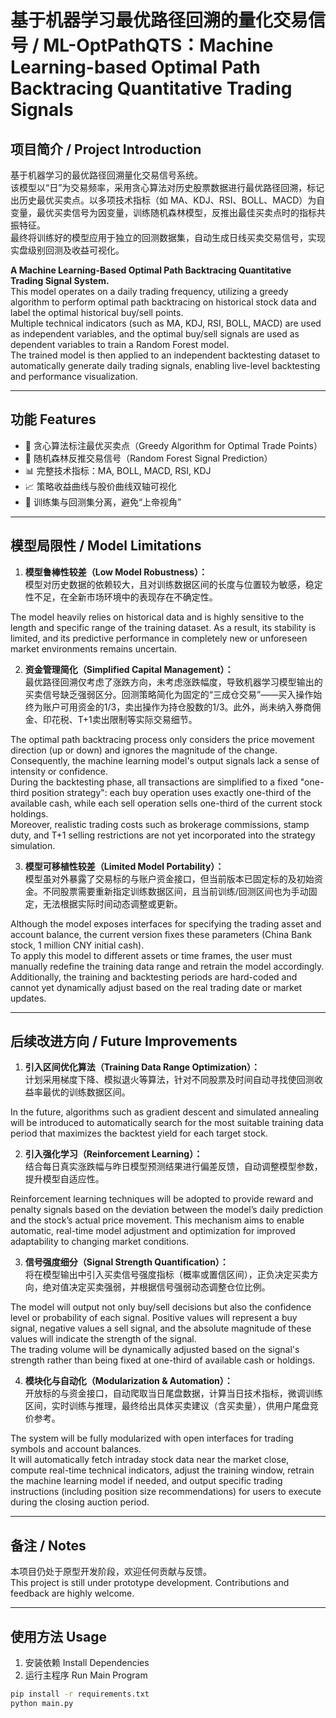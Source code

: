 # 基于机器学习最优路径回溯的量化交易信号 / ML-OptPathQTS：Machine Learning-based Optimal Path Backtracing Quantitative Trading Signals

## 项目简介 / Project Introduction

基于机器学习的最优路径回溯量化交易信号系统。  
该模型以“日”为交易频率，采用贪心算法对历史股票数据进行最优路径回溯，标记出历史最优买卖点。以多项技术指标（如 MA、KDJ、RSI、BOLL、MACD）为自变量，最优买卖信号为因变量，训练随机森林模型，反推出最佳买卖点时的指标共振特征。  
最终将训练好的模型应用于独立的回测数据集，自动生成日线买卖交易信号，实现实盘级别回测及收益可视化。

**A Machine Learning-Based Optimal Path Backtracing Quantitative Trading Signal System.**  
This model operates on a daily trading frequency, utilizing a greedy algorithm to perform optimal path backtracing on historical stock data and label the optimal historical buy/sell points.  
Multiple technical indicators (such as MA, KDJ, RSI, BOLL, MACD) are used as independent variables, and the optimal buy/sell signals are used as dependent variables to train a Random Forest model.  
The trained model is then applied to an independent backtesting dataset to automatically generate daily trading signals, enabling live-level backtesting and performance visualization.

---

## 功能 Features
- 🧠 贪心算法标注最优买卖点（Greedy Algorithm for Optimal Trade Points）
- 🌲 随机森林反推交易信号（Random Forest Signal Prediction）
- 📊 完整技术指标：MA, BOLL, MACD, RSI, KDJ
- 📈 策略收益曲线与股价曲线双轴可视化
- 🔄 训练集与回测集分离，避免“上帝视角”

---

## 模型局限性 / Model Limitations

1. **模型鲁棒性较差（Low Model Robustness）：**  
模型对历史数据的依赖较大，且对训练数据区间的长度与位置较为敏感，稳定性不足，在全新市场环境中的表现存在不确定性。

The model heavily relies on historical data and is highly sensitive to the length and specific range of the training dataset. As a result, its stability is limited, and its predictive performance in completely new or unforeseen market environments remains uncertain.

2. **资金管理简化（Simplified Capital Management）：**  
最优路径回溯仅考虑了涨跌方向，未考虑涨跌幅度，导致机器学习模型输出的买卖信号缺乏强弱区分。回测策略简化为固定的“三成仓交易”——买入操作始终为账户可用资金的1/3，卖出操作为持仓股数的1/3。此外，尚未纳入券商佣金、印花税、T+1卖出限制等实际交易细节。

The optimal path backtracing process only considers the price movement direction (up or down) and ignores the magnitude of the change. Consequently, the machine learning model's output signals lack a sense of intensity or confidence.  
During the backtesting phase, all transactions are simplified to a fixed "one-third position strategy": each buy operation uses exactly one-third of the available cash, while each sell operation sells one-third of the current stock holdings.  
Moreover, realistic trading costs such as brokerage commissions, stamp duty, and T+1 selling restrictions are not yet incorporated into the strategy simulation.


3. **模型可移植性较差（Limited Model Portability）：**  
模型虽对外暴露了交易标的与账户资金接口，但当前版本已固定标的及初始资金。不同股票需要重新指定训练数据区间，且当前训练/回测区间也为手动固定，无法根据实际时间动态调整或更新。

Although the model exposes interfaces for specifying the trading asset and account balance, the current version fixes these parameters (China Bank stock, 1 million CNY initial cash).  
To apply this model to different assets or time frames, the user must manually redefine the training data range and retrain the model accordingly.  
Additionally, the training and backtesting periods are hard-coded and cannot yet dynamically adjust based on the real trading date or market updates.

---

## 后续改进方向 / Future Improvements

1. **引入区间优化算法（Training Data Range Optimization）：**  
计划采用梯度下降、模拟退火等算法，针对不同股票及时间自动寻找使回测收益率最优的训练数据区间。

In the future, algorithms such as gradient descent and simulated annealing will be introduced to automatically search for the most suitable training data period that maximizes the backtest yield for each target stock.

2. **引入强化学习（Reinforcement Learning）：**  
结合每日真实涨跌幅与昨日模型预测结果进行偏差反馈，自动调整模型参数，提升模型自适应性。

Reinforcement learning techniques will be adopted to provide reward and penalty signals based on the deviation between the model’s daily prediction and the stock’s actual price movement. This mechanism aims to enable automatic, real-time model adjustment and optimization for improved adaptability to changing market conditions.


3. **信号强度细分（Signal Strength Quantification）：**  
将在模型输出中引入买卖信号强度指标（概率或置信区间），正负决定买卖方向，绝对值决定买卖强弱，并根据信号强弱动态调整仓位比例。

The model will output not only buy/sell decisions but also the confidence level or probability of each signal. Positive values will represent a buy signal, negative values a sell signal, and the absolute magnitude of these values will indicate the strength of the signal.  
The trading volume will be dynamically adjusted based on the signal's strength rather than being fixed at one-third of available cash or holdings.

4. **模块化与自动化（Modularization & Automation）：**  
开放标的与资金接口，自动爬取当日尾盘数据，计算当日技术指标，微调训练区间，实时训练与推理，最终给出具体买卖建议（含买卖量），供用户尾盘竞价参考。

The system will be fully modularized with open interfaces for trading symbols and account balances.  
It will automatically fetch intraday stock data near the market close, compute real-time technical indicators, adjust the training window, retrain the machine learning model if needed, and output specific trading instructions (including position size recommendations) for users to execute during the closing auction period.

---

## 备注 / Notes

本项目仍处于原型开发阶段，欢迎任何贡献与反馈。  
This project is still under prototype development. Contributions and feedback are highly welcome.

---


## 使用方法 Usage

1. 安装依赖 Install Dependencies
2. 运行主程序 Run Main Program

```bash
pip install -r requirements.txt
python main.py
